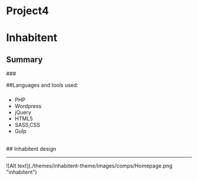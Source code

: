 # Project4
# Inhabitent


<h2>Summary</h2>
###


##Languages and tools used:
###

- PHP
- Wordpress 
- jQuery
- HTML5
- SASS,CSS
- Gulp

<br>
## Inhabitent design
<hr>
![Alt text](./themes/inhabitent-theme/images/comps/Homepage.png "inhabitent")
